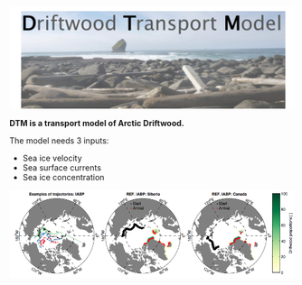 ![alt text](https://github.com/dalaiden/DTM-model/blob/master/logo.png)

**DTM is a transport model of Arctic Driftwood.**  

The model needs 3 inputs:

- Sea ice velocity
- Sea surface currents
- Sea ice concentration

![alt text](https://github.com/dalaiden/DTM-model/blob/master/example_DTM_output.jpg)
